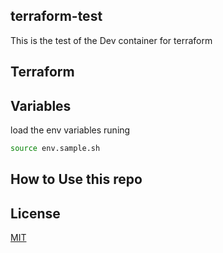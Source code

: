 ## terraform-test
This is the test of the Dev container for terraform

## Terraform

## Variables

load the env variables runing 
``` bash 
source env.sample.sh 
```

## How to Use this repo


## License

[MIT](https://choosealicense.com/licenses/mit/)